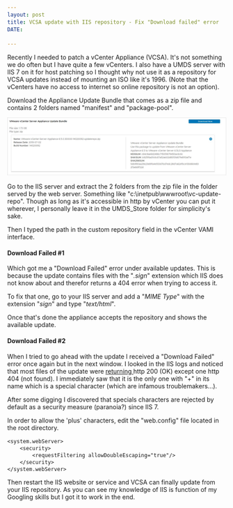 ```yaml
---
layout: post
title: VCSA update with IIS repository - Fix "Download failed" error
DATE: 

---
```

Recently I needed to patch a vCenter Appliance (VCSA). It's not something we do often but I have quite a few vCenters. I also have a UMDS server with IIS 7 on it for host patching so I thought why not use it as a repository for VCSA updates instead of mounting an ISO like it's 1996. (Note that the vCenters have no access to internet so online repository is not an option).

Download the Appliance Update Bundle that comes as a zip file and contains 2 folders named "manifest" and "package-pool".

![](/img/repo-iis-vcsa1.JPG)

Go to the IIS server and extract the 2 folders from the zip file in the folder served by the web server. Something like "c:\\inetpub\\wwwroot\\vc-update-repo". Though as long as it's accessible in http by vCenter you can put it wherever, I personally leave it in the UMDS_Store folder for simplicity's sake.

Then I typed the path in the custom repository field in the vCenter VAMI interface.

#### Download Failed #1

Which got me a "Download Failed" error under available updates. This is because the update contains files with the "_.sign_" extension which IIS does not know about and therefor returns a 404 error when trying to access it.

To fix that one, go to your IIS server and add a "_MIME Type_" with the extension "_sign_" and type "_text/html_".

Once that's done the appliance accepts the repository and shows the available update.

#### Download Failed #2

When I tried to go ahead with the update I received a "Download Failed" error once again but in the next window. I looked in the IIS logs and noticed that most files of the update were [returning ](https://en.wikipedia.org/wiki/List_of_HTTP_status_codes)http 200 (OK) except one http 404 (not found). I immediately saw that it is the only one with "+" in its name which is a special character (which are infamous troublemakers...).

After some digging I discovered that specials characters are rejected by default as a security measure (paranoia?) since IIS 7.

In order to allow the 'plus' characters, edit the "web.config" file located in the root directory.

    <system.webServer>
        <security>
            <requestFiltering allowDoubleEscaping="true"/>
        </security>
    </system.webServer>

Then restart the IIS website or service and VCSA can finally update from your IIS repository. As you can see my knowledge of IIS is function of my Googling skills but I got it to work in the end.